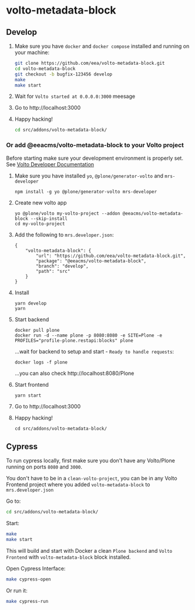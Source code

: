 # volto-metadata-block

## Develop

1. Make sure you have `docker` and `docker compose` installed and running on your machine:

    ```Bash
    git clone https://github.com/eea/volto-metadata-block.git
    cd volto-metadata-block
    git checkout -b bugfix-123456 develop
    make
    make start
    ```

1. Wait for `Volto started at 0.0.0.0:3000` meesage

1. Go to http://localhost:3000

1.  Happy hacking!

    ```Bash
    cd src/addons/volto-metadata-block/
    ```

### Or add @eeacms/volto-metadata-block to your Volto project

Before starting make sure your development environment is properly set. See [Volto Developer Documentation](https://docs.voltocms.com/getting-started/install/)

1.  Make sure you have installed `yo`, `@plone/generator-volto` and `mrs-developer`

        npm install -g yo @plone/generator-volto mrs-developer

1.  Create new volto app

        yo @plone/volto my-volto-project --addon @eeacms/volto-metadata-block --skip-install
        cd my-volto-project

1.  Add the following to `mrs.developer.json`:

        {
            "volto-metadata-block": {
                "url": "https://github.com/eea/volto-metadata-block.git",
                "package": "@eeacms/volto-metadata-block",
                "branch": "develop",
                "path": "src"
            }
        }

1.  Install

        yarn develop
        yarn

1.  Start backend

        docker pull plone
        docker run -d --name plone -p 8080:8080 -e SITE=Plone -e PROFILES="profile-plone.restapi:blocks" plone

    ...wait for backend to setup and start - `Ready to handle requests`:

        docker logs -f plone

    ...you can also check http://localhost:8080/Plone

1.  Start frontend

        yarn start

1.  Go to http://localhost:3000

1.  Happy hacking!

        cd src/addons/volto-metadata-block/

## Cypress

To run cypress locally, first make sure you don't have any Volto/Plone running on ports `8080` and `3000`.

You don't have to be in a `clean-volto-project`, you can be in any Volto Frontend
project where you added `volto-metadata-block` to `mrs.developer.json`

Go to:

  ```BASH
  cd src/addons/volto-metadata-block/
  ```

Start:

  ```Bash
  make
  make start
  ```

This will build and start with Docker a clean `Plone backend` and `Volto Frontend` with `volto-metadata-block` block installed.

Open Cypress Interface:

  ```Bash
  make cypress-open
  ```

Or run it:

  ```Bash
  make cypress-run
  ```
